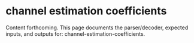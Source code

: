 # channel estimation coefficients 
Content forthcoming. This page documents the parser/decoder, expected inputs, and outputs for: channel-estimation-coefficients.
